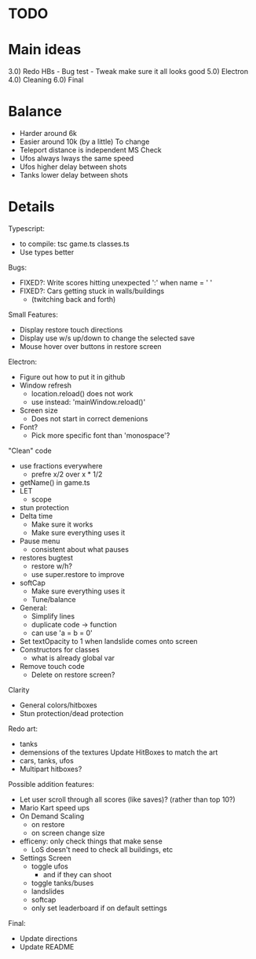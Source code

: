 # TODO

# Main ideas
3.0) Redo HBs
    - Bug test
    - Tweak make sure it all looks good
5.0) Electron
4.0) Cleaning
6.0) Final

# Balance
- Harder around 6k
- Easier around 10k (by a little)
To change
- Teleport distance is independent MS
Check
- Ufos always lways the same speed
- Ufos higher delay between shots
- Tanks lower delay between shots


# Details
Typescript:
- to compile: tsc game.ts classes.ts
- Use types better

Bugs:
- FIXED?: Write scores hitting unexpected ':' when name = '   '
- FIXED?: Cars getting stuck in walls/buildings
    - (twitching back and forth)

Small Features:
- Display restore touch directions
- Display use w/s up/down to change the selected save
- Mouse hover over buttons in restore screen

Electron:
- Figure out how to put it in github
- Window refresh
    - location.reload() does not work
    - use instead: 'mainWindow.reload()'
- Screen size
    - Does not start in correct demenions
- Font?
    - Pick more specific font than 'monospace'?

"Clean" code
- use fractions everywhere
    - prefre x/2 over x * 1/2
- getName() in game.ts
- LET
    - scope
- stun protection
- Delta time
    - Make sure it works
    - Make sure everything uses it
- Pause menu
    - consistent about what pauses
- restores bugtest
    - restore w/h?
    - use super.restore to improve
- softCap
    - Make sure everything uses it
    - Tune/balance
- General:
    - Simplify lines
    - duplicate code -> function
    - can use 'a = b = 0'
- Set textOpacity to 1 when landslide comes onto screen
- Constructors for classes
    - what is already global var
- Remove touch code
    - Delete on restore screen?

Clarity
- General colors/hitboxes
- Stun protection/dead protection

Redo art:
- tanks
- demensions of the textures
Update HitBoxes to match the art
- cars, tanks, ufos
- Multipart hitboxes?

Possible addition features:
- Let user scroll through all scores (like saves)? (rather than top 10?)
- Mario Kart speed ups
- On Demand Scaling
    - on restore
    - on screen change size
- efficeny: only check things that make sense
    - LoS doesn't need to check all buildings, etc
- Settings Screen
    - toggle ufos
        - and if they can shoot
    - toggle tanks/buses
    - landslides
    - softcap
    - only set leaderboard if on default settings

Final:
- Update directions
- Update README
